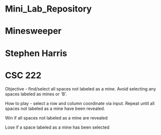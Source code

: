 # Mini_Lab_Repository

# Minesweeper

# Stephen Harris
# CSC 222

Objective - find/select all spaces not labeled as a mine.  Avoid selecting any spaces labeled as mines or 'B'.

How to play - select a row and column coordinate via input.  Repeat until all spaces not labeled as a mine have been revealed.

Win if all spaces not labeled as a mine are revealed

Lose if a space labeled as a mine has been selected
